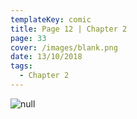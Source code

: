 ```yaml
---
templateKey: comic
title: Page 12 | Chapter 2
page: 33
cover: /images/blank.png
date: 13/10/2018
tags:
  - Chapter 2
---
```

![null](/images/0033kier.png)
